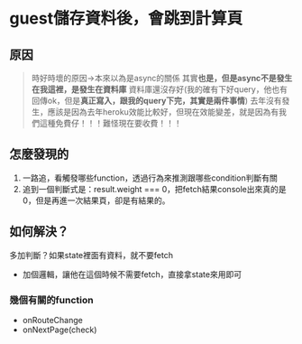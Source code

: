 # guest儲存資料後，會跳到計算頁

## 原因

> 時好時壞的原因→本來以為是async的關係
其實**也是，但是async不是發生在我這裡，是發生在資料庫**
資料庫還沒存好(我的確有下好query，他也有回傳ok，但是**真正寫入，跟我的query下完，其實是兩件事情**)
去年沒有發生，應該是因為去年heroku效能比較好，但現在效能變差，就是因為有我們這種免費仔！！！難怪現在要收費！！！
> 

## 怎麼發現的
1. 一路追，看觸發哪些function，透過行為來推測跟哪些condition判斷有關
2. 追到一個判斷式是：result.weight === 0，把fetch結果console出來真的是0，但是再進一次結果頁，卻是有結果的。

## 如何解決？

多加判斷？如果state裡面有資料，就不要fetch
- 加個邏輯，讓他在這個時候不需要fetch，直接拿state來用即可

### 幾個有關的function
- onRouteChange
- onNextPage(check)

